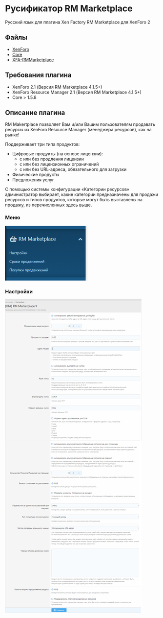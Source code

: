 # Русификатор RM Marketplace
Русский язык для плагина Xen Factory RM Marketplace для XenForo 2

## Файлы
* [XenForo](https://xenforo.com/)
* [Core](https://www.xen-factory.com/index.php?resources/core.90/)
* [XFA-RMMarketplace](https://www.xen-factory.com/index.php?resources/rm-marketplace-xf2.92/)

## Требования плагина
* XenForo 2.1 (Версия RM Marketplace 4.1.5+)
* XenForo Resource Manager 2.1 (Версия RM Marketplace 4.1.5+)
* Core > 1.5.8

## Описание плагина
RM Makertplace позволяет Вам и/или Вашим пользователям продавать ресурсы из XenForo Resource Manager (менеджера ресурсов), как на рынке!<br />

Поддерживает три типа продуктов:
* Цифровые продукты (на основе лицензии):
  * с или без продления лицензии
  * с или без лицензионных ограничений
  * с или без URL-адреса, обязательного для загрузки
* Физические продукты
* Предложения услуг

С помощью системы конфигурации «Категории ресурсов» администратор выбирает, какие категории предназначены для продажи ресурсов и типов продуктов, которые могут быть выставлены на продажу, из перечисленных здесь выше.

### Меню
![Меню RM Marketplace](images/menu.png)

### Настройки
![Настройки RM Marketplace](images/options.png)